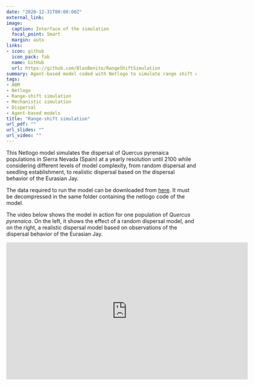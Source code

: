 ```yaml
---
date: "2020-12-31T00:00:00Z"
external_link: 
image:
  caption: Interface of the simulation
  focal_point: Smart
  margin: auto
links:
- icon: github
  icon_pack: fab
  name: GitHub
  url: https://github.com/BlasBenito/RangeShiftSimulation
summary: Agent-based model coded with Netlogo to simulate range shift of *Quercus pyrenaica* populations in Sierra Nevada (Spain) using a realistic dispersal model with different levels of complexity.
tags: 
- ABM
- Netlogo
- Range-shift simulation
- Mechanistic simulation
- Dispersal
- Agent-based models
title: "Range-shift simulation"
url_pdf: ""
url_slides: ""
url_video: ""
---
```


This Netlogo model simulates the dispersal of Quercus pyrenaica populations in Sierra Nevada (Spain) at a yearly resolution until 2100 while considering different levels of model complexity, from random dispersal and seedling establishment, to realistic dispersal based on the dispersal behavior of the Eurasian Jay.

The data required to run the model can be downloaded from [here](https://www.dropbox.com/s/zsjja2g3yrgqyl1/data.zip?dl=1). It must be decompressed in the same folder containing the netlogo code of the model.

The video below shows the model in action for one population of *Quercus pyrenaica*. On the left, it shows the effect of a random dispersal model, and on the right, a realistic dispersal model based on observations of the dispersal behavior of the Eurasian Jay.

<iframe src="https://player.vimeo.com/video/66052823" width="640" height="363" frameborder="0" allow="autoplay; fullscreen" allowfullscreen></iframe>
